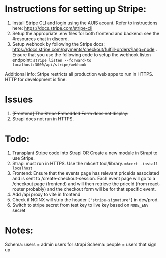 # Instructions for setting up Stripe:

1. Install Stripe CLI and login using the AUIS acount. Refer to instructions here: https://docs.stripe.com/stripe-cli 
2. Setup the appropriate .env files for both frontend and backend: see the #resources chat in discord. 
3. Setup webhook by following the Stripe docs: https://docs.stripe.com/payments/checkout/fulfill-orders?lang=node . Ensure that you use the following code to setup the webhook listen endpoint: `stripe listen --forward-to localhost:3000/api/stripe/webhook`

Additional info: Stripe restricts all production web apps to run in HTTPS. HTTP for development is fine. 


# Issues

1. ~~[Frontend] The Stripe Embedded Form does not display.~~
2. Strapi does not run in HTTPS. 

# Todo:

1. Transplant Stripe code into Strapi OR Create a new module in Strapi to use Stripe. 
2. Strapi must run in HTTPS. Use the mkcert tool/library. `mkcert -install localhost`
3. Frontend: Ensure that the events page has relevant priceIds associated and is sent to /create-checkout-session. Each event page will go to a /checkout page (frontend) and will then retrieve the priceId (from react-router probably) and the checkout form will be for that specific event. 
4. Add /api proxy to vite in frontend
5. Check if NGINX will strip the header `['stripe-signature']` in dev/prod. 
6. Switch to stripe secret from test key to live key based on `NODE_ENV` secret

# Notes:
Schema: users = admin users for strapi
Schema: people = users that sign up